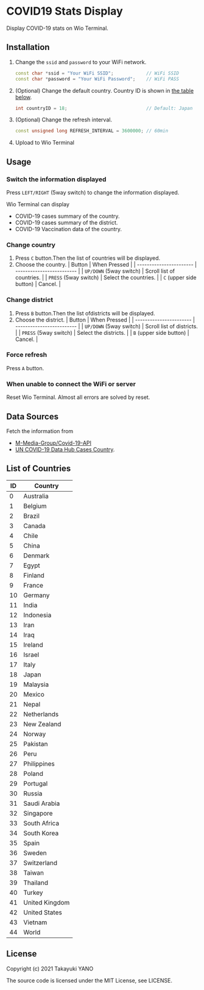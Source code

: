 COVID19 Stats Display
=====================

Display COVID-19 stats on Wio Terminal.

## Installation
1. Change the `ssid` and `password` to your WiFi network.
   ```c++ : src/main.cpp
   const char *ssid = "Your WiFi SSID";            // WiFi SSID
   const char *password = "Your WiFi Password";    // WiFi PASS
   ```
2. (Optional) Change the default country. Country ID is shown in [the table below](#list-of-countries).
   ```c++ : src/main.cpp
   int countryID = 18;                             // Default: Japan
   ```
3. (Optional) Change the refresh interval.
   ```c++ : src/main.cpp
   const unsigned long REFRESH_INTERVAL = 3600000; // 60min
   ```
4. Upload to Wio Terminal

## Usage
### Switch the information displayed
Press `LEFT/RIGHT` (5way switch) to change the information displayed.

Wio Terminal can display
- COVID-19 cases summary of the country.
- COVID-19 cases summary of the district.
- COVID-19 Vaccination data of the country.

### Change country
1. Press `C` button.Then the list of countries will be displayed.
2. Choose the country.
   | Button                  | When Pressed              |
   | ----------------------- | ------------------------- |
   | `UP/DOWN` (5way switch) | Scroll list of countries. |
   | `PRESS` (5way switch)   | Select the countries.     |
   | `C` (upper side button) | Cancel.                   |

### Change district
1. Press `B` button.Then the list ofdistricts will be displayed.
2. Choose the district.
   | Button                  | When Pressed              |
   | ----------------------- | ------------------------- |
   | `UP/DOWN` (5way switch) | Scroll list of districts. |
   | `PRESS` (5way switch)   | Select the districts.     |
   | `B` (upper side button) | Cancel.                   |

### Force refresh
Press `A` button.

### When unable to connect the WiFi or server
Reset Wio Terminal.
Almost all errors are solved by reset.

## Data Sources
Fetch the information from
- [M-Media-Group/Covid-19-API](https://github.com/M-Media-Group/Covid-19-API)
- [UN COVID-19 Data Hub Cases Country](https://covid-19-data.unstatshub.org/datasets/1cb306b5331945548745a5ccd290188e_2).

## List of Countries
| ID  | Country        |
| --- | -------------- |
| 0   | Australia      |
| 1   | Belgium        |
| 2   | Brazil         |
| 3   | Canada         |
| 4   | Chile          |
| 5   | China          |
| 6   | Denmark        |
| 7   | Egypt          |
| 8   | Finland        |
| 9   | France         |
| 10  | Germany        |
| 11  | India          |
| 12  | Indonesia      |
| 13  | Iran           |
| 14  | Iraq           |
| 15  | Ireland        |
| 16  | Israel         |
| 17  | Italy          |
| 18  | Japan          |
| 19  | Malaysia       |
| 20  | Mexico         |
| 21  | Nepal          |
| 22  | Netherlands    |
| 23  | New Zealand    |
| 24  | Norway         |
| 25  | Pakistan       |
| 26  | Peru           |
| 27  | Philippines    |
| 28  | Poland         |
| 29  | Portugal       |
| 30  | Russia         |
| 31  | Saudi Arabia   |
| 32  | Singapore      |
| 33  | South Africa   |
| 34  | South Korea    |
| 35  | Spain          |
| 36  | Sweden         |
| 37  | Switzerland    |
| 38  | Taiwan         |
| 39  | Thailand       |
| 40  | Turkey         |
| 41  | United Kingdom |
| 42  | United States  |
| 43  | Vietnam        |
| 44  | World          |

## License
Copyright (c) 2021 Takayuki YANO

The source code is licensed under the MIT License, see LICENSE.